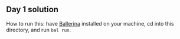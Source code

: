 Day 1 solution
--------------

How to run this: have [Ballerina](https://ballerina.io) installed on your machine, cd into this directory, and run `bal run`. 
